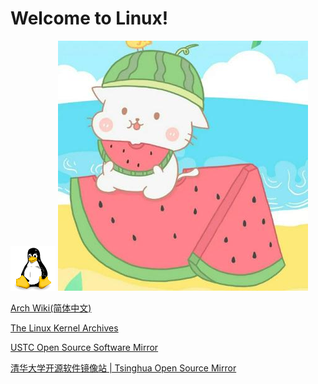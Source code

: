 # Welcome to Linux!

![Linux Logo](./图片/linux.png) ![My icon](./图片/hlhl.jpeg)

[Arch Wiki(简体中文)](https://wiki.archlinux.org/title/Main_page_(简体中文))

[The Linux Kernel Archives](https://www.kernel.org/)

[USTC Open Source Software Mirror](https://mirrors.ustc.edu.cn/)

[清华大学开源软件镜像站 | Tsinghua Open Source Mirror](https://mirrors.tuna.tsinghua.edu.cn/)

